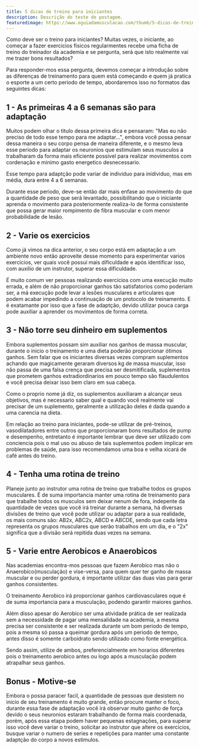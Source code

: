 ```yaml
---
title: 5 dicas de treino para iniciantes 
description: Descrição do teste de postagem.
featuredimage: https://www.oguiadamusculacao.com/thumb/5-dicas-de-treino-para-iniciantes.png
---
```

<p>Como deve ser o treino para iniciantes? Muitas vezes, o iniciante, ao começar a fazer exercicios fisicos regularmentes recebe uma ficha de treino do treinador da academia e se pergunta, será que isto realmente vai me trazer bons resultados?</p>
<p>Para responder-mos essa pergunta, devemos começar a introdução sobre as diferenças de treinamento para quem está começando e quem já pratica o esporte a um certo periodo de tempo, abordaremos isso no formatos das seguintes dicas:</p>
<h2>1 - As primeiras 4 a 6 semanas são para adaptação</h2>
<p>Muitos podem olhar o titulo dessa primeira dica e pensaram: "Mas eu não preciso de todo esse tempo para me adaptar...", embora você possa pensar dessa maneira o seu corpo pensa de maneira diferente, e o mesmo leva esse periodo para adaptar os neuronios que estimulam seus musculos a trabalharam da forma mais eficiente possivel para realizar movimentos com cordenação e minimo gasto energetico desnecessario.</p>
<p>Esse tempo para adaptção pode variar de individuo para inidividuo, mas em média, dura entre 4 a 6 semanas.</p>
<p>Durante esse periodo, deve-se então dar mais enfase ao movimento do que a quantidade de peso que será levantado, possibilitando que o iniciante aprenda o movimento para posteriormente realiza-lo de forma consistente que possa gerar maior rompimento de fibra muscular e com menor probabilidade de lesão.</p>
<h2>2 - Varie os exercicios</h2>
<p>Como já vimos na dica anterior, o seu corpo está em adaptação a um ambiente novo então aproveite desse momento para experimentar varios exercicios, ver quais você possuí mais dificuldade e após identificar isso, com auxilio de um instrutor, superar essa dificuldade.</p>
<p>É muito comum ver pessoas realizando exercicios com uma execução muito errada, e além de não proporcionar ganhos tão satisfatorios como poderiam ser, a má execução pode levar a lesões musculares e articulares que podem acabar impedindo a continuação de um protocolo de treinamento. E é exatamante por isso que a fase de adaptção, devido utilizar pouca carga pode auxiliar a aprender os movimentos de forma correta.</p>
<h2>3 - Não torre seu dinheiro em suplementos</h2>
<p>Embora suplementos possam sim auxiliar nos ganhos de massa muscular, durante o inicio o treinamento e uma dieta poderão proporcionar ótimos ganhos. Sem falar que os iniciantes diversas vezes compram suplementos achando que magicamente geraram diversos kg de massa muscular, isso não passa de uma falsa crença que precisa ser desmitificada, suplementos que prometem ganhos extradiordinarios em pouco tempo são flaudulentos e você precisa deixar isso bem claro em sua cabeça.</p>
<p>Como o proprio nome já diz, os suplementos auxiliaram a alcançar seus objetivos, mas é necessario saber qual e quando você realmente vai precisar de um suplemento, geralmente a utilização deles é dada quando a uma carencia na dieta.</p>
<p>Em relação ao treino para iniciantes, pode-se utilizar de pré-treinos, vasodilatadores entre outros que proporcionaram bons resultados de pump e desempenho, entretanto é importante lembrar que deve ser utilizado com conciencia pois o mal uso ou abuso de tais suplementos podem implicar em problemas de saúde, para isso recomendamos uma boa e velha xicará de café antes do treino.</p>
<h2>4 - Tenha uma rotina de treino</h2>
<p>Planeje junto ao instrutor uma rotina de treino que trabalhe todos os grupos musculares. É de suma importancia manter uma rotina de treinamento para que trabalhe todos os musculos sem deixar nenum de fora, indepente da quantidade de vezes que você irá treinar durante a semana, há diversas divisões de treino que você pode utilizar ou adaptar para a sua realidade, os mais comuns são: AB2x, ABC2x, ABCD e ABCDE, sendo que cada letra representa os grupos musculares que serão trabalhos em um dia, e o "2x" significa que a divisão será repitida duas vezes na semana.</p>
<h2>5 - Varie entre Aerobicos e Anaerobicos</h2>
<p>Nas academias encontra-mos pessoas que fazem Aerobico mas não o Anaerobico(musculação) e vise-versa, para quem quer ter ganho de massa muscular e ou perder gordura, é importante utilizar das duas vias para gerar ganhos consistentes.</p>
<p>O treinamento Aerobico irá proporcionar ganhos cardiovasculares oque é de suma importancia para a musculação, podendo garantir maiores ganhos.<p>
<p>Além disso apesar do Aerobico ser uma atividade prática de ser realizada sem a necessidade de pagar uma mensalidade na academia, a mesma precisa ser consistente e ser realizada durante um bom periodo de tempo, pois a mesma só passa a queimar gordura após um periodo de tempo, antes disso é somente carboidrato sendo utilizado como fonte energética.</p>
<p>Sendo assim, utilize de ambos, preferencialmente em horarios diferentes pois o treinamento aerobico antes ou logo após a musculação podem atrapalhar seus ganhos.</p>
<h2>Bonus - Motive-se</h2>
<p>Embora o possa paracer facil, a quantidade de pessoas que desistem no inicio de seu treinamento é muito grande, então procure manter o foco, durante essa fase de adaptação você irá observar muito ganho de força devido o seus neuronios estaram trabalhando de forma mais coordenada, porém, após essa etapa podem haver pequenas estagnações, para superar isso você deve variar o treino, solicitar ao instrutor que altere os exercicios, busque variar o numero de series e repetições para manter uma constante adaptção do corpo a novos estimulos.</p>
